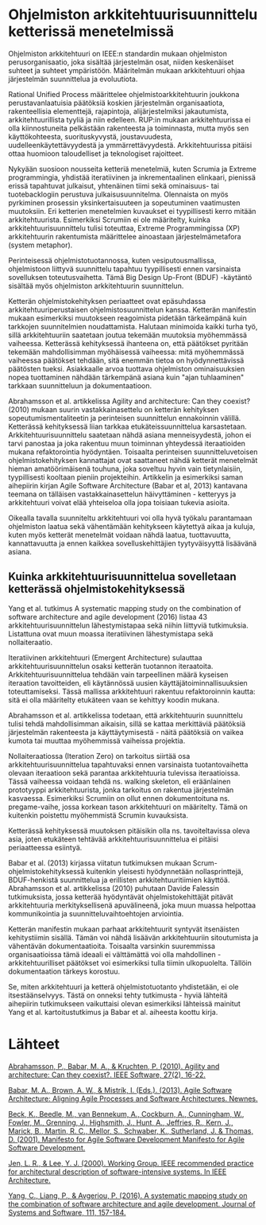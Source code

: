 # Ohjelmiston arkkitehtuurisuunnittelu ketterissä menetelmissä

Ohjelmiston arkkitehtuuri on IEEE:n standardin mukaan ohjelmiston perusorganisaatio, joka sisältää järjestelmän osat, niiden keskenäiset suhteet ja suhteet ympäristöön. Määritelmän mukaan arkkitehtuuri ohjaa järjestelmän suunnittelua ja evoluutiota. 

Rational Unified Process määrittelee ohjelmistoarkkitehtuurin joukkona perustavanlaatuisia päätöksiä koskien järjestelmän organisaatiota, rakenteellisia elementtejä, rajapintoja, alijärjestelmiksi jakautumista, arkkitehtuurillista tyyliä ja niin edelleen. RUP:in mukaan arkkitehtuurissa ei olla kiinnostuneita pelkästään rakenteesta ja toiminnasta, mutta myös sen käyttökohteesta, suorituskyvystä, joustavuudesta, uudelleenkäytettävyydestä ja ymmärrettävyydestä. Arkkitehtuurissa pitäisi ottaa huomioon taloudelliset ja teknologiset rajoitteet.

Nykyään suosioon nousseita ketteriä menetelmiä, kuten Scrumia ja Extreme programmingia, yhdistää iteratiivinen ja inkrementaalinen elinkaari, pienissä erissä tapahtuvat julkaisut, yhtenäinen tiimi sekä ominaisuus- tai tuotebacklogiin perustuva julkaisusuunnitelma. Olennaista on myös pyrkiminen prosessin yksinkertaisuuteen ja sopeutuminen vaatimusten muutoksiin. Eri ketterien menetelmien kuvaukset ei tyypillisesti kerro mitään arkkitehtuurista. Esimerkiksi Scrumiin ei ole määritelty, kuinka arkkitehtuurisuunnittelu tulisi toteuttaa, Extreme Programmingissa (XP) arkkitehtuurin rakentumista määrittelee ainoastaan järjestelmämetafora (system metaphor).

Perinteisessä ohjelmistotuotannossa, kuten vesiputousmallissa, ohjelmistoon liittyvä suunnittelu tapahtuu tyypillisesti ennen varsinaista sovelluksen toteutusvaihetta.
Tämä Big Design Up-Front (BDUF) -käytäntö sisältää myös ohjelmiston arkkitehtuurin suunnittelun.

Ketterän ohjelmistokehityksen periaatteet ovat epäsuhdassa arkkitehtuuriperustaisen ohjelmistosuunnittelun kanssa. Ketterän manifestin mukaan esimerkiksi muutokseen reagoimista pidetään tärkeämpänä kuin tarkkojen suunnitelmien noudattamista. Halutaan minimoida kaikki turha työ, sillä arkkitehtuuriin saatetaan joutua tekemään muutoksia myöhemmässä vaiheessa. Ketterässä kehityksessä ihanteena on, että päätökset pyritään tekemään mahdollisimman myöhäisessä vaiheessa: mitä myöhemmässä vaiheessa päätökset tehdään, sitä enemmän tietoa on hyödynnettävissä päätösten tueksi. Asiakkaalle arvoa tuottava ohjelmiston ominaisuuksien nopea tuottaminen nähdään tärkempänä asiana kuin "ajan tuhlaaminen" tarkkaan suunnitteluun ja dokumentaatioon. 

Abrahamsson et al. artikkelissa Agility and architecture: Can they coexist? (2010) mukaan suurin vastakkainasettelu on ketterän kehityksen sopeutumismentaliteetin ja perinteisen suunnittelun ennakoinnin välillä. Ketterässä kehityksessä liian tarkkaa etukäteissuunnittelua karsastetaan. Arkkitehtuurisuunnittelu saatetaan nähdä asiana menneisyydestä, johon ei tarvi panostaa ja joka rakentuu muun toiminnan yhteydessä iteraatioiden mukana refaktorointia hyödyntäen. Toisaalta perinteisen suunnitteluvetoisen ohjelmistokehityksen kannattajat ovat saattaneet nähdä ketterät menetelmät hieman amatöörimäisenä touhuna, joka soveltuu hyvin vain tietynlaisiin, tyypillisesti kooltaan pieniin projekteihin. Artikkelin ja esimerkiksi saman aihepiirin kirjan Agile Software Architecture (Babar et al, 2013) kantavana teemana on tälläisen vastakkainasettelun häivyttäminen - ketteryys ja arkkitehtuuri voivat elää yhteiseloa olla jopa toisiaan tukevia asioita.

Oikealla tavalla suunniteltu arkkitehtuuri voi olla hyvä työkalu parantamaan ohjelmiston laatua sekä vähentämään kehitykseen käytettyä aikaa ja kuluja, kuten myös ketterät menetelmät voidaan nähdä laatua, tuottavuutta, kannattavuutta ja ennen kaikkea sovelluskehittäjien tyytyväisyyttä lisäävänä asiana.

## Kuinka arkkitehtuurisuunnittelua sovelletaan ketterässä ohjelmistokehityksessä

Yang et al. tutkimus A systematic mapping study on the combination of software architecture and agile development (2016) listaa 43 arkkitehtuurisuunnittelun lähestymistapaa sekä niihin liittyviä tutkimuksia. Listattuna ovat muun moassa iteratiivinen lähestymistapa sekä nollaiteraatio.

Iteratiivinen arkkitehtuuri (Emergent Architecture) sulauttaa arkkitehtuurisuunnittelun osaksi ketterän tuotannon iteraatoita. Arkkitehtuurisuunnittelua tehdään vain tarpeellinen määrä kyseisen iteraation tavoitteiden, eli käytännössä uusien käyttäjätoiminnallisuuksien toteuttamiseksi. Tässä mallissa arkkitehtuuri rakentuu refaktoroinnin kautta: sitä ei olla määritelty etukäteen vaan se kehittyy koodin mukana. 

Abrahamsson et al. artikkelissa todetaan, että arkkitehtuurin suunnittelu tulisi tehdä mahdollisimman aikaisin, sillä se kattaa merkittäviä päätöksiä järjestelmän rakenteesta ja käyttäytymisestä - näitä päätöksiä on vaikea kumota tai muuttaa myöhemmissä vaiheissa projektia.

Nollaiteraatiossa (Iteration Zero) on tarkoitus siirtää osa arkkitehtuurisuunnittelua tapahtuvaksi ennen varsinaista tuotantovaihetta olevaan iteraatioon sekä parantaa arkkitehtuuria tulevissa iteraatioissa. Tässä vaiheessa voidaan tehdä ns. walking skeleton, eli eräänlainen prototyyppi arkkitehtuurista, jonka tarkoitus on rakentua järjestelmän kasvaessa. Esimerkiksi Scrumiin on ollut ennen dokumentoituna ns. pregame-vaihe, jossa korkean tason arkkitehtuuri on määritelty. Tämä on kuitenkin poistettu myöhemmistä Scrumin kuvauksista. 

Ketterässä kehityksessä muutoksen pitäisikin olla ns. tavoiteltavissa oleva asia, joten etukäteen tehtävää arkkitehtuurisuunnittelua ei pitäisi periaatteessa esiintyä. 

Babar et al. (2013) kirjassa viitatun tutkimuksen mukaan Scrum-ohjelmistokehityksessä kuitenkin yleisesti hyödynnetään nollasprinttejä, BDUF-henkistä suunnittelua ja erillisten arkkitehtuuritiimien käyttöä. Abrahamsson et al. artikkelissa (2010) puhutaan Davide Falessin tutkimuksista, jossa ketterää hyödyntävät ohjelmistokehittäjät pitävät arkkitehtuuria merkityksellisenä apuvälineenä, joka muun muassa helpottaa kommunikointia ja suunnitteluvaihtoehtojen arviointia.

Ketterän manifestin mukaan parhaat arkkitehtuurit syntyvät itsenäisten kehitystiimin sisällä. Tämän voi nähdä lisäävän arkkitehtuuriin sitoutumista ja vähentävän dokumentaatioita. Toisaalta varsinkin suuremmissa organisaatioissa tämä ideaali ei välttämättä voi olla mahdollinen - arkkitehtuurilliset päätökset voi esimerkiksi tulla tiimin ulkopuolelta. Tällöin dokumentaation tärkeys korostuu.

Se, miten arkkitehtuuri ja ketterä ohjelmistotuotanto yhdistetään, ei ole itsestäänselvyys. Tästä on onneksi tehty tutkimusta - hyviä lähteitä aihepiirin tutkimukseen vaikuttaisi olevan esimerkiksi lähteissä mainitut Yang et al. kartoitustutkimus ja Babar et al. aiheesta koottu kirja.

# Lähteet

[Abrahamsson, P., Babar, M. A., & Kruchten, P. (2010). Agility and architecture: Can they coexist?. IEEE Software, 27(2), 16-22.](https://ieeexplore-ieee-org.libproxy.helsinki.fi/iel5/52/5420782/05420791.pdf)

[Babar, M. A., Brown, A. W., & Mistrík, I. (Eds.). (2013). Agile Software Architecture: Aligning Agile Processes and Software Architectures. Newnes.](https://helsinki.primo.exlibrisgroup.com/permalink/358UOH_INST/qn0n39/cdi_skillsoft_books24x7_bks00056508
)

[Beck, K., Beedle, M., van Bennekum, A., Cockburn, A., Cunningham, W., Fowler, M., Grenning, J., Highsmith, J., Hunt, A., Jeffries, R., Kern, J., Marick, B., Martin, R. C., Mellor, S., Schwaber, K., Sutherland, J. & Thomas, D. (2001). Manifesto for Agile Software Development Manifesto for Agile Software Development.](https://agilemanifesto.org/)

[Jen, L. R., & Lee, Y. J. (2000). Working Group. IEEE recommended practice for architectural description of software-intensive systems. In IEEE Architecture.](https://ieeexplore.ieee.org/document/875998)

[Yang, C., Liang, P., & Avgeriou, P. (2016). A systematic mapping study on the combination of software architecture and agile development. Journal of Systems and Software, 111, 157-184.](https://scholar-google-fi.libproxy.helsinki.fi/scholar?output=instlink&q=info:35snL_XCX8kJ:scholar.google.com/&hl=en&as_sdt=0,5&scillfp=15201364974769262941&oi=lle)

